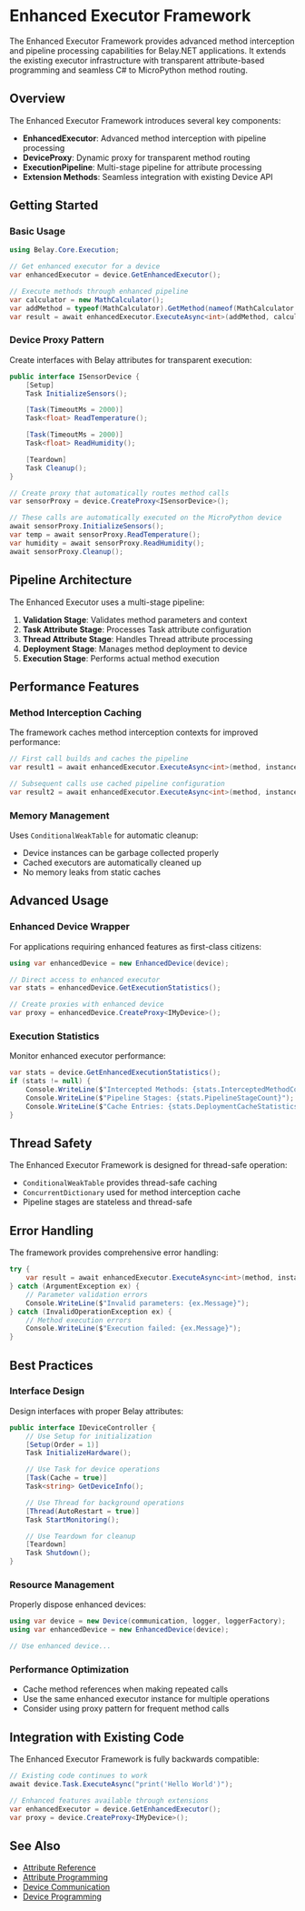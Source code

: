 # Enhanced Executor Framework

<!-- Documentation updated with comprehensive pre-commit testing system -->

The Enhanced Executor Framework provides advanced method interception and pipeline processing capabilities for Belay.NET applications. It extends the existing executor infrastructure with transparent attribute-based programming and seamless C# to MicroPython method routing.

## Overview

The Enhanced Executor Framework introduces several key components:

- **EnhancedExecutor**: Advanced method interception with pipeline processing
- **DeviceProxy**: Dynamic proxy for transparent method routing
- **ExecutionPipeline**: Multi-stage pipeline for attribute processing
- **Extension Methods**: Seamless integration with existing Device API

## Getting Started

### Basic Usage

```csharp
using Belay.Core.Execution;

// Get enhanced executor for a device
var enhancedExecutor = device.GetEnhancedExecutor();

// Execute methods through enhanced pipeline
var calculator = new MathCalculator();
var addMethod = typeof(MathCalculator).GetMethod(nameof(MathCalculator.Add));
var result = await enhancedExecutor.ExecuteAsync<int>(addMethod, calculator, new object[] { 10, 20 });
```

### Device Proxy Pattern

Create interfaces with Belay attributes for transparent execution:

```csharp
public interface ISensorDevice {
    [Setup]
    Task InitializeSensors();

    [Task(TimeoutMs = 2000)]
    Task<float> ReadTemperature();

    [Task(TimeoutMs = 2000)]  
    Task<float> ReadHumidity();

    [Teardown]
    Task Cleanup();
}

// Create proxy that automatically routes method calls
var sensorProxy = device.CreateProxy<ISensorDevice>();

// These calls are automatically executed on the MicroPython device
await sensorProxy.InitializeSensors();
var temp = await sensorProxy.ReadTemperature();
var humidity = await sensorProxy.ReadHumidity();
await sensorProxy.Cleanup();
```

## Pipeline Architecture

The Enhanced Executor uses a multi-stage pipeline:

1. **Validation Stage**: Validates method parameters and context
2. **Task Attribute Stage**: Processes Task attribute configuration
3. **Thread Attribute Stage**: Handles Thread attribute processing
4. **Deployment Stage**: Manages method deployment to device
5. **Execution Stage**: Performs actual method execution

## Performance Features

### Method Interception Caching

The framework caches method interception contexts for improved performance:

```csharp
// First call builds and caches the pipeline
var result1 = await enhancedExecutor.ExecuteAsync<int>(method, instance, args);

// Subsequent calls use cached pipeline configuration
var result2 = await enhancedExecutor.ExecuteAsync<int>(method, instance, args);
```

### Memory Management

Uses `ConditionalWeakTable` for automatic cleanup:

- Device instances can be garbage collected properly
- Cached executors are automatically cleaned up
- No memory leaks from static caches

## Advanced Usage

### Enhanced Device Wrapper

For applications requiring enhanced features as first-class citizens:

```csharp
using var enhancedDevice = new EnhancedDevice(device);

// Direct access to enhanced executor
var stats = enhancedDevice.GetExecutionStatistics();

// Create proxies with enhanced device
var proxy = enhancedDevice.CreateProxy<IMyDevice>();
```

### Execution Statistics

Monitor enhanced executor performance:

```csharp
var stats = device.GetEnhancedExecutionStatistics();
if (stats != null) {
    Console.WriteLine($"Intercepted Methods: {stats.InterceptedMethodCount}");
    Console.WriteLine($"Pipeline Stages: {stats.PipelineStageCount}");
    Console.WriteLine($"Cache Entries: {stats.DeploymentCacheStatistics.CurrentEntryCount}");
}
```

## Thread Safety

The Enhanced Executor Framework is designed for thread-safe operation:

- `ConditionalWeakTable` provides thread-safe caching
- `ConcurrentDictionary` used for method interception cache
- Pipeline stages are stateless and thread-safe

## Error Handling

The framework provides comprehensive error handling:

```csharp
try {
    var result = await enhancedExecutor.ExecuteAsync<int>(method, instance, args);
} catch (ArgumentException ex) {
    // Parameter validation errors
    Console.WriteLine($"Invalid parameters: {ex.Message}");
} catch (InvalidOperationException ex) {
    // Method execution errors
    Console.WriteLine($"Execution failed: {ex.Message}");
}
```

## Best Practices

### Interface Design

Design interfaces with proper Belay attributes:

```csharp
public interface IDeviceController {
    // Use Setup for initialization
    [Setup(Order = 1)]
    Task InitializeHardware();

    // Use Task for device operations
    [Task(Cache = true)]
    Task<string> GetDeviceInfo();

    // Use Thread for background operations
    [Thread(AutoRestart = true)]
    Task StartMonitoring();

    // Use Teardown for cleanup
    [Teardown]
    Task Shutdown();
}
```

### Resource Management

Properly dispose enhanced devices:

```csharp
using var device = new Device(communication, logger, loggerFactory);
using var enhancedDevice = new EnhancedDevice(device);

// Use enhanced device...
```

### Performance Optimization

- Cache method references when making repeated calls
- Use the same enhanced executor instance for multiple operations
- Consider using proxy pattern for frequent method calls

## Integration with Existing Code

The Enhanced Executor Framework is fully backwards compatible:

```csharp
// Existing code continues to work
await device.Task.ExecuteAsync("print('Hello World')");

// Enhanced features available through extensions
var enhancedExecutor = device.GetEnhancedExecutor();
var proxy = device.CreateProxy<IMyDevice>();
```

## See Also

- [Attribute Reference](../articles/attributes-reference.md)
- [Attribute Programming](./attributes.md)
- [Device Communication](./device-communication.md)
- [Device Programming](../articles/device-programming.md)